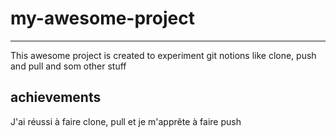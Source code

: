 # my-awesome-project
***
This awesome project is created to experiment git notions like clone, push and pull and som other stuff

## achievements
J'ai réussi à faire clone, pull et je m'apprête à faire push
